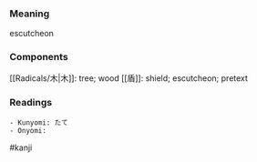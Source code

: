 ### Meaning

escutcheon

### Components

[[Radicals/木|木]]: tree; wood [[盾]]: shield; escutcheon; pretext

### Readings

```
- Kunyomi: たて
- Onyomi: 
```

#kanji